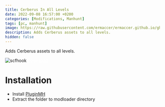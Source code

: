 ```yaml
---
title: Cerberus In All Levels
date: 2022-09-08 16:57:00 +0200
categories: [Modifications, Manhunt]
tags: [pc, manhunt]   
image: https://raw.githubusercontent.com/ermaccer/ermaccer.github.io/gh-pages/assets/mods/mh/cerbal.jpg
description: Adds Cerberus assets to all levels.
hidden: false
---
```


Adds Cerberus assets to all levels.

<img class="img-fluid mx-auto" alt="scfhook" src="{% link assets/mods/mh/cerbal.jpg %}">
<a class="btn btn-block btn-dark bg-dark text-gray btn-lg" style="color: white;" href="https://drive.google.com/file/d/1Z4tJo5ythe6gOakb_9MGmhyP3YvBbNfc/view?usp=sharing" role="button" target ="_blank">
<i class="fas fa-download"></i>
Download
</a>


# Installation 

- Install [PluginMH](https://ermaccer.github.io/posts/pluginmh/)
- Extract the folder to modloader directory
